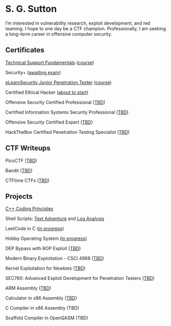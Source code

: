 <h1>S. G. Sutton</h1>
I’m interested in vulnerability research, exploit development, and red teaming. I hope to one day be a CTF champion. Professionally, I am seeking a long-term career in offensive computer security.
<h2>Certificates</h2>

[Technical Support Fundamentals](https://www.coursera.org/account/accomplishments/certificate/JPGQ3YYJJAWB) ([course](https://www.coursera.org/learn/technical-support-fundamentals))

Security+ ([awaiting exam](https://www.comptia.org/certifications/security))

[eLearnSecurity Junior Penetration Tester](https://certs.ine.com/3f7da421-6aa8-4def-a840-96057bbbaba4) ([course](https://ine.com/learning/certifications/internal/elearnsecurity-junior-penetration-tester-cert))

Certified Ethical Hacker ([about to start](https://www.eccouncil.org/train-certify/certified-ethical-hacker-ceh-v13-north-america/))

Offensive Security Certified Professional ([TBD](https://www.offsec.com/courses/pen-200/))

Certified Information Systems Security Professional ([TBD](https://www.isc2.org/certifications/cissp))

Offensive Security Certified Expert ([TBD](https://www.offsec.com/certificates/osce3/))

HackTheBox Certified Penetration Testing Specialist ([TBD](https://academy.hackthebox.com/preview/certifications/htb-certified-penetration-testing-specialist/certification-steps))

<h2>CTF Writeups</h2>

PicoCTF ([TBD](https://picoctf.org/))

Bandit ([TBD](https://overthewire.org/wargames/bandit/))

CTFtime CTFs ([TBD](https://ctftime.org/ctfs))
<h2>Projects</h2>

[C++ Coding Principles](https://github.com/s-sutton/2020_PROJECTS)

Shell Scripts: [Text Adventure](https://github.com/s-sutton/Bash-Text-Adventure) and [Log Analysis](https://github.com/s-sutton/first_shell_script)

LeetCode in C ([in progress](https://github.com/s-sutton/coding-principles/tree/main/C/1337code))

Hobby Operating System ([in progress](https://github.com/s-sutton/sgs_os/tree/main))

DEP Bypass with ROP Exploit ([TBD](https://www.corelan.be/index.php/2010/06/16/exploit-writing-tutorial-part-10-chaining-dep-with-rop-the-rubikstm-cube/))

Modern Binary Exploitation - CSCI 4968 ([TBD](https://web.archive.org/web/20210710080726/http://security.cs.rpi.edu/courses/binexp-spring2015/))

Kernel Exploitation for Newbies ([TBD](https://hackmag.com/coding/linux-kernel-exploitation/))

SEC760: Advanced Exploit Development for Penetration Testers ([TBD](https://www.sans.org/cyber-security-courses/advanced-exploit-development-penetration-testers/))

ARM Assembly ([TBD](https://azeria-labs.com/writing-arm-assembly-part-1/))

Calculator in x86 Assembly ([TBD](https://github.com/s-sutton/coding-principles))

C Compiler in x86 Assembly (TBD)

Scaffold Compiler in OpenQASM (TBD)

